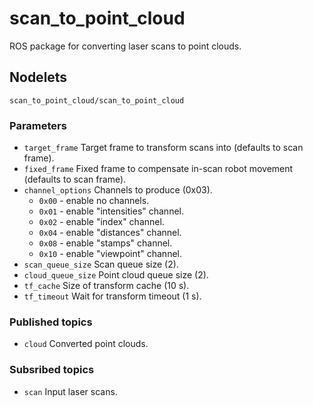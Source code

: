 # scan_to_point_cloud

ROS package for converting laser scans to point clouds.

## Nodelets

`scan_to_point_cloud/scan_to_point_cloud`
### Parameters
- `target_frame` Target frame to transform scans into (defaults to scan frame).
- `fixed_frame` Fixed frame to compensate in-scan robot movement (defaults to scan frame).
- `channel_options` Channels to produce (0x03).<br>
  - `0x00` - enable no channels.<br>
  - `0x01` - enable "intensities" channel.<br>
  - `0x02` - enable "index" channel.<br>
  - `0x04` - enable "distances" channel.<br>
  - `0x08` - enable "stamps" channel.<br>
  - `0x10` - enable "viewpoint" channel.<br>
- `scan_queue_size` Scan queue size (2).
- `cloud_queue_size` Point cloud queue size (2).
- `tf_cache` Size of transform cache (10 s).
- `tf_timeout` Wait for transform timeout (1 s).
### Published topics
- `cloud` Converted point clouds.
### Subsribed topics
- `scan` Input laser scans.
